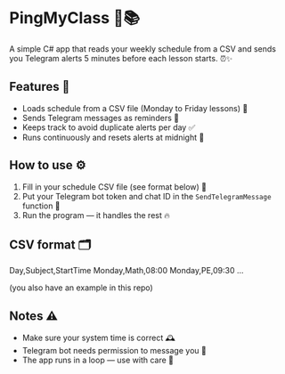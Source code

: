 # PingMyClass 🚨📚

A simple C# app that reads your weekly schedule from a CSV and sends you Telegram alerts 5 minutes before each lesson starts. ⏰✨

## Features 🚀

- Loads schedule from a CSV file (Monday to Friday lessons) 📅
- Sends Telegram messages as reminders 📲
- Keeps track to avoid duplicate alerts per day ✅
- Runs continuously and resets alerts at midnight 🌙

## How to use ⚙️

1. Fill in your schedule CSV file (see format below) 📝  
2. Put your Telegram bot token and chat ID in the `SendTelegramMessage` function 🔑  
3. Run the program — it handles the rest 🔥

## CSV format 🗂️
Day,Subject,StartTime
Monday,Math,08:00
Monday,PE,09:30
...

(you also have an example in this repo)


## Notes ⚠️

- Make sure your system time is correct 🕰️  
- Telegram bot needs permission to message you 🤖  
- The app runs in a loop — use with care 🔄  


